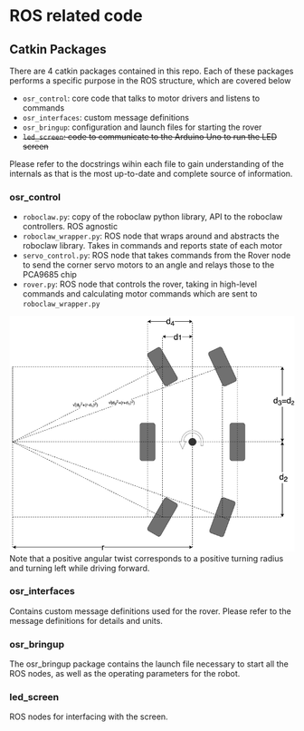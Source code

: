 # ROS related code

## Catkin Packages

There are 4 catkin packages contained in this repo. Each of these packages performs a specific purpose in the ROS 
structure, which are covered below

  * `osr_control`: core code that talks to motor drivers and listens to commands 
  * `osr_interfaces`: custom message definitions
  * `osr_bringup`: configuration and launch files for starting the rover
  * ~~`led_screen`: code to communicate to the Arduino Uno to run the LED screen~~

Please refer to the docstrings wihin each file to gain understanding of the internals as that is the most
up-to-date and complete source of information.

### osr_control

  * `roboclaw.py`: copy of the roboclaw python library, API to the roboclaw controllers. ROS agnostic
  * `roboclaw_wrapper.py`: ROS node that wraps around and abstracts the roboclaw library. Takes in commands and reports 
  state of each motor
  * `servo_control.py`: ROS node that takes commands from the Rover node to send the corner servo motors to an angle and relays those to the PCA9685 chip
  * `rover.py`: ROS node that controls the rover, taking in high-level commands and calculating motor commands which are
  sent to `roboclaw_wrapper.py`

![drive motor velocity calculation diagram](osr_control/dimensions_wheels_illustration.png)
Note that a positive angular twist corresponds to a positive turning radius and turning left while driving forward.

### osr_interfaces
Contains custom message definitions used for the rover. Please refer to the message definitions for details
and units.

### osr_bringup 

The osr_bringup package contains the launch file necessary to start all the ROS nodes, 
as well as the operating parameters for the robot.

### led_screen

ROS nodes for interfacing with the screen.
